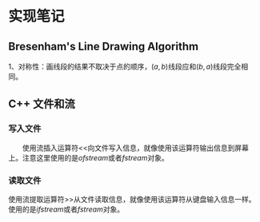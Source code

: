 # 实现笔记
## Bresenham's Line Drawing Algorithm
1、对称性：画线段的结果不取决于点的顺序，$(a,b)$线段应和$(b, a)$线段完全相同。

## C++ 文件和流
### 写入文件
&emsp;&emsp;使用流插入运算符<<向文件写入信息，就像使用该运算符输出信息到屏幕上。注意这里使用的是$ofstream$或者$fstream$对象。
### 读取文件
使用流提取运算符>>从文件读取信息，就像使用该运算符从键盘输入信息一样。使用的是$ifstream$或者$fstream$对象。